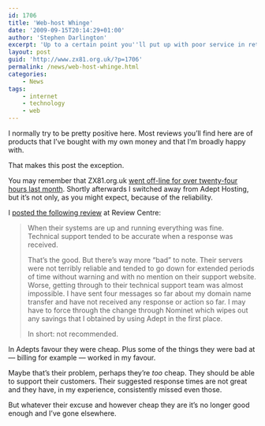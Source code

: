 ```yaml
---
id: 1706
title: 'Web-host Whinge'
date: '2009-09-15T20:14:29+01:00'
author: 'Stephen Darlington'
excerpt: 'Up to a certain point you''ll put up with poor service in return for low prices. My old web host crossed the line.'
layout: post
guid: 'http://www.zx81.org.uk/?p=1706'
permalink: /news/web-host-whinge.html
categories:
    - News
tags:
    - internet
    - technology
    - web
---
```


I normally try to be pretty positive here. Most reviews you’ll find here are of products that I’ve bought with my own money and that I’m broadly happy with.

That makes this post the exception.

You may remember that ZX81.org.uk [went off-line for over twenty-four hours last month](http://www.zx81.org.uk/news/new-host.html). Shortly afterwards I switched away from Adept Hosting, but it’s not only, as you might expect, because of the reliability.

I [posted the following review](http://www.reviewcentre.com/reviews152961.html) at Review Centre:

> When their systems are up and running everything was fine. Technical support tended to be accurate when a response was received.
> 
> That’s the good. But there’s way more “bad” to note. Their servers were not terribly reliable and tended to go down for extended periods of time without warning and with no mention on their support website. Worse, getting through to their technical support team was almost impossible. I have sent four messages so far about my domain name transfer and have not received any response or action so far. I may have to force through the change through Nominet which wipes out any savings that I obtained by using Adept in the first place.
> 
> In short: not recommended.

In Adepts favour they were cheap. Plus some of the things they were bad at — billing for example — worked in my favour.

Maybe that’s their problem, perhaps they’re *too* cheap. They should be able to support their customers. Their suggested response times are not great and they have, in my experience, consistently missed even those.

But whatever their excuse and however cheap they are it’s no longer good enough and I’ve gone elsewhere.